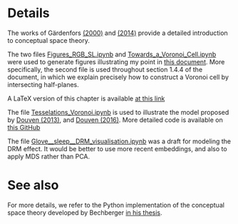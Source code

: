 # Details

The works of Gärdenfors [(2000)](https://doi.org/10.7551/mitpress/2076.001.0001) and [(2014)](https://doi.org/10.7551/mitpress/9629.001.0001) provide a detailed introduction to conceptual space theory.

The two files [Figures_RGB_SL.ipynb](https://github.com/ZygoOoade/conceptual_spaces/blob/main/Figures.%20RGB%20-%20HSL.ipynb) and [Towards_a_Voronoi_Cell.ipynb](https://github.com/ZygoOoade/conceptual_spaces/blob/main/Voronoi%20adjacent%20regions.ipynb) were used to generate figures illustrating my point in [this document](https://drive.google.com/file/d/1aH7IRMDfj3Cjz2B0EjOcGe75CNksNWy0/view?usp=drive_link). More specifically, the second file is used throughout section 1.4.4 of the document, in which we explain precisely how to construct a Voronoi cell by intersecting half-planes.

A LaTeX version of this chapter is available [at this link](https://github.com/ZygoOoade/conceptual_spaces/blob/main/Chap_1.tex)

The file [Tesselations_Voronoi.ipynb](https://github.com/ZygoOoade/conceptual_spaces/blob/main/Tesselations_Voronoi.ipynb) is used to illustrate the model proposed by [Douven (2013)](https://link.springer.com/article/10.1007/s10992-011-9216-0), and [Douven (2016)](https://doi.org/10.1016/j.cognition.2016.03.007). More detailed code is available on [this GitHub](https://github.com/IgorDouven/LearningConcepts/blob/main/learning_concepts.jl)

The file [Glove__sleep__DRM_visualisation.ipynb](https://github.com/ZygoOoade/conceptual_spaces/blob/main/Glove__sleep__DRM_visualisation.ipynb) was a draft for modeling the DRM effect. It would be better to use more recent embeddings, and also to apply MDS rather than PCA.

# See also
For more details, we refer to the Python implementation of the conceptual space theory developed by Bechberger [in his thesis](https://osnadocs.ub.uni-osnabrueck.de/handle/ds-2023120110100).
